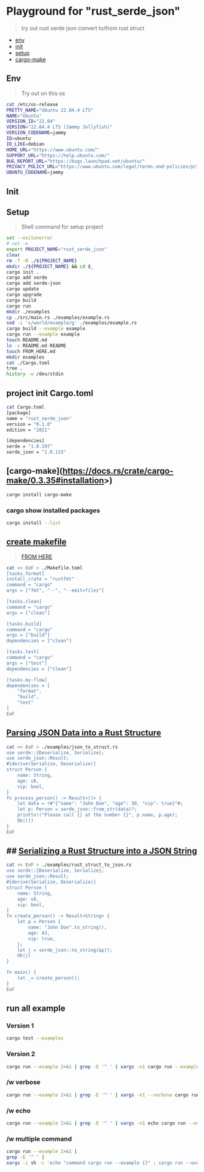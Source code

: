# Playground for "rust_serde_json"

> try out rust serde json convert to/from rust struct

<!-- [[_TOC_]] -->

- [env](#env)
- [init](#init)
- [setup](#setup)
- [cargo-make](#cargo-make)

## Env

> Try out on this os

```bash
cat /etc/os-release
PRETTY_NAME="Ubuntu 22.04.4 LTS"
NAME="Ubuntu"
VERSION_ID="22.04"
VERSION="22.04.4 LTS (Jammy Jellyfish)"
VERSION_CODENAME=jammy
ID=ubuntu
ID_LIKE=debian
HOME_URL="https://www.ubuntu.com/"
SUPPORT_URL="https://help.ubuntu.com/"
BUG_REPORT_URL="https://bugs.launchpad.net/ubuntu/"
PRIVACY_POLICY_URL="https://www.ubuntu.com/legal/terms-and-policies/privacy-policy"
UBUNTU_CODENAME=jammy
```

## Init

## Setup

> Shell command for setup project

```bash
set --exitonerror
# set -e
export PROJECT_NAME="rust_serde_json"
clear
rm -f -R ./${PROJECT_NAME}
mkdir ./${PROJECT_NAME} && cd $_
cargo init .
cargo add serde
cargo add serde-json
cargo update
cargo upgrade
cargo build
cargo run
mkdir ./examples
cp ./src/main.rs ./examples/example.rs
sed -i 's/world/example/g' ./examples/example.rs
cargo build --example example
cargo run --example example
touch README.md
ln -s README.md README
touch FROM_HERE.md
mkdir examples
cat ./Cargo.toml
tree .
history -w /dev/stdin
```

## project init Cargo.toml

```bash
cat Cargo.toml
[package]
name = "rust_serde_json"
version = "0.1.0"
edition = "2021"

[dependencies]
serde = "1.0.197"
serde_json = "1.0.115"
```

## [cargo-make](<https://docs.rs/crate/cargo-make/0.3.35#installation>>)

```bash
cargo install cargo-make
```

### cargo show installed packages

```bash
cargo install --list
```

## [create makefile](https://stackoverflow.com/questions/2500436/how-does-cat-eof-work-in-bash)

> [FROM HERE](https://sagiegurari.github.io/cargo-make/)

```bash
cat << EoF > ./Makefile.toml
[tasks.format]
install_crate = "rustfmt"
command = "cargo"
args = ["fmt", "--", "--emit=files"]

[tasks.clean]
command = "cargo"
args = ["clean"]

[tasks.build]
command = "cargo"
args = ["build"]
dependencies = ["clean"]

[tasks.test]
command = "cargo"
args = ["test"]
dependencies = ["clean"]

[tasks.my-flow]
dependencies = [
    "format",
    "build",
    "test"
]
EoF
```

## [Parsing JSON Data into a Rust Structure](https://reintech.io/blog/working-with-json-in-rust)

```bash
cat << EoF > ./examples/json_to_struct.rs
use serde::{Deserialize, Serialize};
use serde_json::Result;
#[derive(Serialize, Deserialize)]
struct Person {
    name: String,
    age: u8,
    vip: bool,
}
fn process_person() -> Result<()> {
    let data = r#"{"name": "John Doe", "age": 30, "vip": true}"#;
    let p: Person = serde_json::from_str(data)?;
    println!("Please call {} at the number {}", p.name, p.age);
    Ok(())
}
EoF
```

## ## [Serializing a Rust Structure into a JSON String](https://reintech.io/blog/working-with-json-in-rust)

```bash
cat << EoF > ./examples/rust_struct_to_json.rs
use serde::{Deserialize, Serialize};
use serde_json::Result;
#[derive(Serialize, Deserialize)]
struct Person {
    name: String,
    age: u8,
    vip: bool,
}
fn create_person() -> Result<String> {
    let p = Person {
        name: "John Doe".to_string(),
        age: 43,
        vip: true,
    };
    let j = serde_json::to_string(&p)?;
    Ok(j)
}

fn main() {
    let _= create_person();
}
EoF

```

## run all example

### Version 1

```bash
cargo test --examples
```

### Version 2

```bash
cargo run --example 2>&1 | grep -E '^ ' | xargs -n1 cargo run --example
```

### /w verbose

```bash
cargo run --example 2>&1 | grep -E '^ ' | xargs -n1 --verbose cargo run --example
```

### /w echo

```bash
cargo run --example 2>&1 | grep -E '^ ' | xargs -n1 echo cargo run --example
```

### /w multiple command

```bash
cargo run --example 2>&1 | 
grep -E '^ ' | 
xargs -i sh -c 'echo "command cargo run --example {}" ; cargo run --example {};'
```
